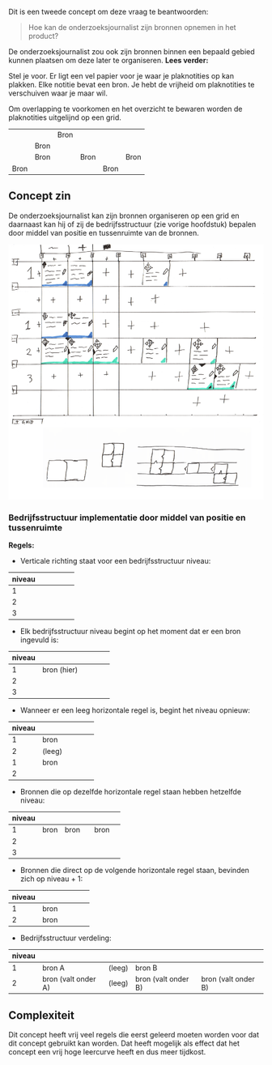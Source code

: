 
Dit is een tweede concept om deze vraag te beantwoorden:

> Hoe kan de onderzoeksjournalist zijn bronnen opnemen in het product?

De onderzoeksjournalist zou ook zijn bronnen binnen een bepaald gebied kunnen plaatsen om deze later te organiseren. __Lees verder:__

Stel je voor. Er ligt een vel papier voor je waar je plaknotities op kan plakken. Elke notitie bevat een bron. Je hebt de vrijheid om plaknotities te verschuiven waar je maar wil.

Om overlapping te voorkomen en het overzicht te bewaren worden de plaknotities uitgelijnd op een grid.


|      |      |      |      |      |      |
|------|------|------|------|------|------|
|      |      | Bron |      |      |      |
|      | Bron |      |      |      |      |
|      | Bron |      | Bron |      | Bron |
| Bron |      |      |      | Bron |      |




## Concept zin

De onderzoeksjournalist kan zijn bronnen organiseren op een grid en daarnaast kan hij of zij de bedrijfsstructuur (zie vorige hoofdstuk) bepalen door middel van positie en tussenruimte van de bronnen.

![Visualisatie concept](content/schetsen27.png)


### Bedrijfsstructuur implementatie door middel van positie en tussenruimte

__Regels:__

* Verticale richting staat voor een bedrijfsstructuur niveau:

| niveau |      |      |      |      |      |
|------|------|------|------|------|------|
|  1   |      |      |      |      |      |
|  2   |      |      |      |      |      |
|  3   |      |      |      |      |      |

* Elk bedrijfsstructuur niveau begint op het moment dat er een bron ingevuld is:

| niveau |      |      |      |      |      |
|------|------|------|------|------|------|
|  1   | bron (hier) |      |      |      |      |
|  2   |      |      |      |      |      |
|  3   |      |      |      |      |      |

* Wanneer er een leeg horizontale regel is, begint het niveau opnieuw:

| niveau |      |      |      |      |      |
|------|------|------|------|------|------|
|  1   | bron |      |      |      |      |
|  2   | (leeg) |      |      |      |      |
|  1   | bron |      |      |      |      |
|  2   |      |      |      |      |      |

* Bronnen die op dezelfde horizontale regel staan hebben hetzelfde niveau:

| niveau |      |      |      |      |      |
|------|------|------|------|------|------|
|  1   | bron | bron |      | bron |      |
|  2   |      |      |      |      |      |
|  3   |      |      |      |      |      |


* Bronnen die direct op de volgende horizontale regel staan, bevinden zich op niveau + 1:

| niveau |      |      |      |      |      |
|------|------|------|------|------|------|
|  1   | bron |      |      |      |      |
|  2   | bron |      |      |      |      |


* Bedrijfsstructuur verdeling:

| niveau |      |      |      |      |
|------|------|------|------|------|
|  1   | bron A | (leeg) | bron B |      |
|  2   | bron (valt onder A) | (leeg) | bron (valt onder B) | bron (valt onder B) |


## Complexiteit
Dit concept heeft vrij veel regels die eerst geleerd moeten worden voor dat dit concept gebruikt kan worden. Dat heeft mogelijk als effect dat het concept een vrij hoge leercurve heeft en dus meer tijdkost.